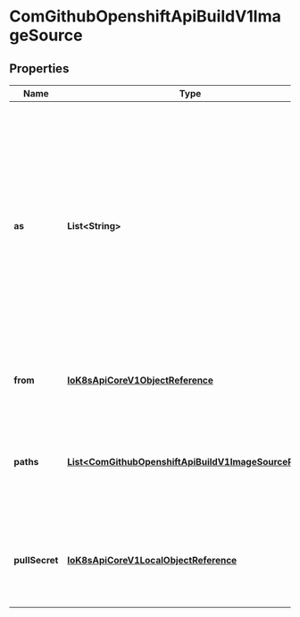 
# ComGithubOpenshiftApiBuildV1ImageSource

## Properties
Name | Type | Description | Notes
------------ | ------------- | ------------- | -------------
**as** | **List&lt;String&gt;** | A list of image names that this source will be used in place of during a multi-stage container image build. For instance, a Dockerfile that uses \&quot;COPY --from&#x3D;nginx:latest\&quot; will first check for an image source that has \&quot;nginx:latest\&quot; in this field before attempting to pull directly. If the Dockerfile does not reference an image source it is ignored. This field and paths may both be set, in which case the contents will be used twice. |  [optional]
**from** | [**IoK8sApiCoreV1ObjectReference**](IoK8sApiCoreV1ObjectReference.md) | from is a reference to an ImageStreamTag, ImageStreamImage, or DockerImage to copy source from. | 
**paths** | [**List&lt;ComGithubOpenshiftApiBuildV1ImageSourcePath&gt;**](ComGithubOpenshiftApiBuildV1ImageSourcePath.md) | paths is a list of source and destination paths to copy from the image. This content will be copied into the build context prior to starting the build. If no paths are set, the build context will not be altered. |  [optional]
**pullSecret** | [**IoK8sApiCoreV1LocalObjectReference**](IoK8sApiCoreV1LocalObjectReference.md) | pullSecret is a reference to a secret to be used to pull the image from a registry If the image is pulled from the OpenShift registry, this field does not need to be set. |  [optional]



